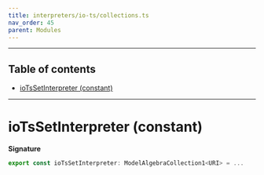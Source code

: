 ```yaml
---
title: interpreters/io-ts/collections.ts
nav_order: 45
parent: Modules
---
```


---

<h2 class="text-delta">Table of contents</h2>

- [ioTsSetInterpreter (constant)](#iotssetinterpreter-constant)

---

# ioTsSetInterpreter (constant)

**Signature**

```ts
export const ioTsSetInterpreter: ModelAlgebraCollection1<URI> = ...
```
